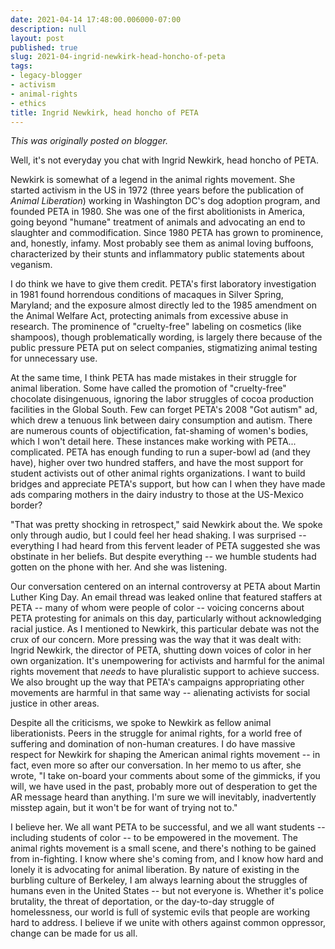 ```yaml
---
date: 2021-04-14 17:48:00.006000-07:00
description: null
layout: post
published: true
slug: 2021-04-ingrid-newkirk-head-honcho-of-peta
tags:
- legacy-blogger
- activism
- animal-rights
- ethics
title: Ingrid Newkirk, head honcho of PETA
---
```



*This was originally posted on blogger.*

Well, it's not everyday you chat with Ingrid Newkirk, head honcho of PETA.

Newkirk is somewhat of a legend in the animal rights movement. She started activism in the US in 1972 (three years before the publication of *Animal Liberation*) working in Washington DC's dog adoption program, and founded PETA in 1980. She was one of the first abolitionists in America, going beyond "humane" treatment of animals and advocating an end to slaughter and commodification. Since 1980 PETA has grown to prominence, and, honestly, infamy. Most probably see them as animal loving buffoons, characterized by their stunts and inflammatory public statements about veganism.

I do think we have to give them credit. PETA's first laboratory investigation in 1981 found horrendous conditions of macaques in Silver Spring, Maryland; and the exposure almost directly led to the 1985 amendment on the Animal Welfare Act, protecting animals from excessive abuse in research. The prominence of "cruelty-free" labeling on cosmetics (like shampoos), though problematically wording, is largely there because of the public pressure PETA put on select companies, stigmatizing animal testing for unnecessary use.

At the same time, I think PETA has made mistakes in their struggle for animal liberation. Some have called the promotion of "cruelty-free" chocolate disingenuous, ignoring the labor struggles of cocoa production facilities in the Global South. Few can forget PETA's 2008 "Got autism" ad, which drew a tenuous link between dairy consumption and autism. There are numerous counts of objectification, fat-shaming of women's bodies, which I won't detail here. These instances make working with PETA... complicated. PETA has enough
funding to run a super-bowl ad (and they have), higher over two hundred
staffers, and have the most support for student activists out of other
animal rights organizations. I want to build bridges and appreciate PETA's support, but how can I when they have made ads comparing mothers in the dairy industry to those at the US-Mexico border?  


"That was pretty shocking in retrospect," said Newkirk about the. We spoke only
through audio, but I could feel her head shaking. I was surprised --
everything I had heard from this fervent leader of PETA suggested she was obstinate in her beliefs. But despite everything -- we humble students had gotten on the phone with her. And she was listening.

Our conversation centered on an internal controversy at PETA about Martin Luther King Day. An email thread was leaked online that featured staffers at PETA -- many of whom were people of color -- voicing concerns about PETA protesting for animals on this day, particularly without acknowledging racial justice. As I mentioned to Newkirk, this particular debate was not the crux of our concern. More pressing was the way that it was dealt with: Ingrid Newkirk, the director of PETA, shutting down voices of color in her own organization. It's unempowering for activists and harmful for the animal rights movement that *needs* to have pluralistic support to achieve success. We also brought up the way that PETA's campaigns appropriating other movements are harmful in that same way -- alienating activists for social justice in other areas.

Despite all the criticisms, we spoke to Newkirk as fellow animal liberationists. Peers in the struggle for animal rights, for a world free of suffering and domination of non-human creatures. I do have massive respect for Newkirk for shaping the American animal rights movement -- in fact, even more so after our conversation. In her memo to us after, she wrote, "I take on-board your comments about some of the gimmicks, if you will, we have used in the past, probably more out of desperation to get the AR message heard than anything. I'm sure we will inevitably, inadvertently misstep again, but it won't be for want of trying not to."

I believe her. We all want PETA to be successful, and we all want students -- including students of color -- to be empowered in the movement. The animal rights movement is a small scene, and there's nothing to be gained from in-fighting. I know where she's coming from, and I know how hard and lonely it is advocating for animal liberation. By nature of existing in the burbling culture of Berkeley, I
am always learning about the struggles of humans even in the United States -- but not everyone is. Whether it's police brutality, the threat of
deportation, or the day-to-day struggle of homelessness, our world is
full of systemic evils that people are working hard to address. I believe if we unite with others against common oppressor, change can be made for us all.

